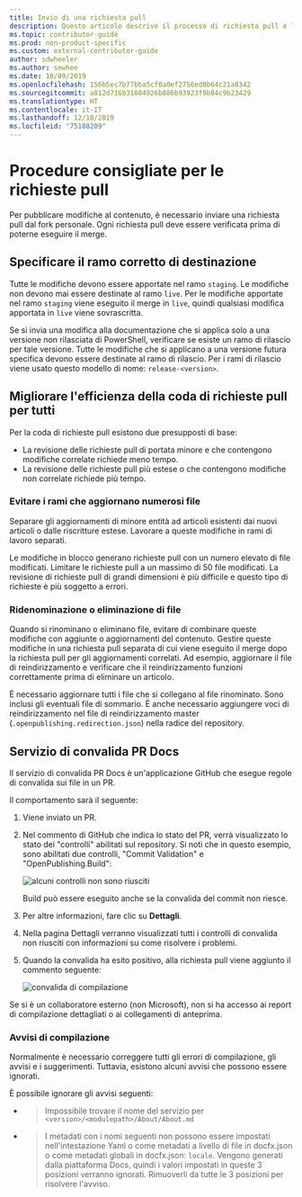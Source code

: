 ```yaml
---
title: Invio di una richiesta pull
description: Questo articolo descrive il processo di richiesta pull e le procedure consigliate per garantire che sia possibile completare il merge del contributo.
ms.topic: contributor-guide
ms.prod: non-product-specific
ms.custom: external-contributor-guide
author: sdwheeler
ms.author: sewhee
ms.date: 10/09/2019
ms.openlocfilehash: 156b5ec7b77bba5cf0a0ef2756ed8b64c21a8342
ms.sourcegitcommit: a812d716b31084926b886b93923f9b84c9b23429
ms.translationtype: HT
ms.contentlocale: it-IT
ms.lasthandoff: 12/18/2019
ms.locfileid: "75188209"
---
```

# <a name="best-practices-for-pull-requests"></a>Procedure consigliate per le richieste pull

Per pubblicare modifiche al contenuto, è necessario inviare una richiesta pull dal fork personale. Ogni richiesta pull deve essere verificata prima di poterne eseguire il merge.

## <a name="target-the-correct-branch"></a>Specificare il ramo corretto di destinazione

Tutte le modifiche devono essere apportate nel ramo `staging`. Le modifiche non devono mai essere destinate al ramo `live`. Per le modifiche apportate nel ramo `staging` viene eseguito il merge in `live`, quindi qualsiasi modifica apportata in `live` viene sovrascritta.

Se si invia una modifica alla documentazione che si applica solo a una versione non rilasciata di PowerShell, verificare se esiste un ramo di rilascio per tale versione. Tutte le modifiche che si applicano a una versione futura specifica devono essere destinate al ramo di rilascio. Per i rami di rilascio viene usato questo modello di nome: `release-<version>`.

## <a name="make-the-pull-request-queue-work-better-for-everyone"></a>Migliorare l'efficienza della coda di richieste pull per tutti

Per la coda di richieste pull esistono due presupposti di base:

- La revisione delle richieste pull di portata minore e che contengono modifiche correlate richiede meno tempo.
- La revisione delle richieste pull più estese o che contengono modifiche non correlate richiede più tempo.

### <a name="avoid-branches-that-update-large-numbers-of-files"></a>Evitare i rami che aggiornano numerosi file

Separare gli aggiornamenti di minore entità ad articoli esistenti dai nuovi articoli o dalle riscritture estese. Lavorare a queste modifiche in rami di lavoro separati.

Le modifiche in blocco generano richieste pull con un numero elevato di file modificati. Limitare le richieste pull a un massimo di 50 file modificati. La revisione di richieste pull di grandi dimensioni è più difficile e questo tipo di richieste è più soggetto a errori.

### <a name="renaming-or-deleting-files"></a>Ridenominazione o eliminazione di file

Quando si rinominano o eliminano file, evitare di combinare queste modifiche con aggiunte o aggiornamenti del contenuto.
Gestire queste modifiche in una richiesta pull separata di cui viene eseguito il merge dopo la richiesta pull per gli aggiornamenti correlati. Ad esempio, aggiornare il file di reindirizzamento e verificare che il reindirizzamento funzioni correttamente prima di eliminare un articolo.

È necessario aggiornare tutti i file che si collegano al file rinominato. Sono inclusi gli eventuali file di sommario. È anche necessario aggiungere voci di reindirizzamento nel file di reindirizzamento master (`.openpublishing.redirection.json`) nella radice del repository.

## <a name="docs-pr-validation-service"></a>Servizio di convalida PR Docs

Il servizio di convalida PR Docs è un'applicazione GitHub che esegue regole di convalida sui file in un PR.

Il comportamento sarà il seguente:

1. Viene inviato un PR.
1. Nel commento di GitHub che indica lo stato del PR, verrà visualizzato lo stato dei "controlli" abilitati sul repository. Si noti che in questo esempio, sono abilitati due controlli, "Commit Validation" e "OpenPublishing.Build":

   ![alcuni controlli non sono riusciti](media/powershell-pull-requests/validation-failed.png)

   Build può essere eseguito anche se la convalida del commit non riesce.

1. Per altre informazioni, fare clic su **Dettagli**.
1. Nella pagina Dettagli verranno visualizzati tutti i controlli di convalida non riusciti con informazioni su come risolvere i problemi.
1. Quando la convalida ha esito positivo, alla richiesta pull viene aggiunto il commento seguente:

   ![convalida di compilazione](media/powershell-pull-requests/build-validation.png)

Se si è un collaboratore esterno (non Microsoft), non si ha accesso ai report di compilazione dettagliati o ai collegamenti di anteprima.

### <a name="build-warnings"></a>Avvisi di compilazione

Normalmente è necessario correggere tutti gli errori di compilazione, gli avvisi e i suggerimenti. Tuttavia, esistono alcuni avvisi che possono essere ignorati.

È possibile ignorare gli avvisi seguenti:

- > Impossibile trovare il nome del servizio per `<version>/<modulepath>/About/About.md`

- > I metadati con i nomi seguenti non possono essere impostati nell'intestazione Yaml o come metadati a livello di file in docfx.json o come metadati globali in docfx.json: `locale`. Vengono generati dalla piattaforma Docs, quindi i valori impostati in queste 3 posizioni verranno ignorati. Rimuoverli da tutte le 3 posizioni per risolvere l'avviso.
